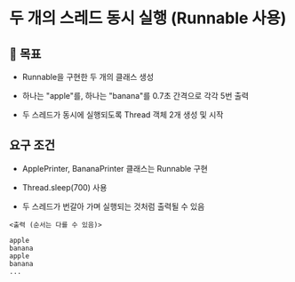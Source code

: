 # 두 개의 스레드 동시 실행 (Runnable 사용)
## 🎯 목표
- Runnable을 구현한 두 개의 클래스 생성

- 하나는 "apple"를, 하나는 "banana"를 0.7초 간격으로 각각 5번 출력

- 두 스레드가 동시에 실행되도록 Thread 객체 2개 생성 및 시작

## 요구 조건
- ApplePrinter, BananaPrinter 클래스는 Runnable 구현

- Thread.sleep(700) 사용

- 두 스레드가 번갈아 가며 실행되는 것처럼 출력될 수 있음


```
<출력 (순서는 다를 수 있음)>

apple
banana
apple
banana
...
```